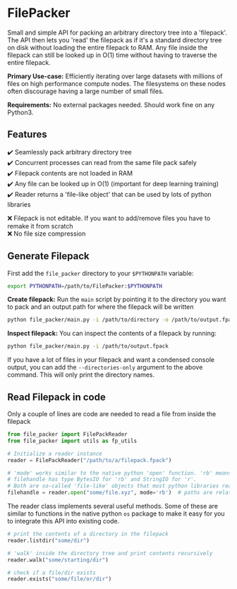 # FilePacker

Small and simple API for packing an arbitrary directory tree into a 'filepack'. The API then lets you 'read' the filepack as if it's a standard directory tree on disk without loading the entire filepack to RAM. Any file inside the filepack can still be looked up in O(1) time without having to traverse the entire filepack.

**Primary Use-case:** Efficiently iterating over large datasets with millions of files on high performance compute nodes. The filesystems on these nodes often discourage having a large number of small files.

**Requirements:** No external packages needed. Should work fine on any Python3.

## Features

:heavy_check_mark: Seamlessly pack arbitrary directory tree  
:heavy_check_mark: Concurrent processes can read from the same file pack safely  
:heavy_check_mark: Filepack contents are not loaded in RAM  
:heavy_check_mark: Any file can be looked up in O(1) (important for deep learning training)  
:heavy_check_mark: Reader returns a 'file-like object' that can be used by lots of python libraries  

:x: Filepack is not editable. If you want to add/remove files you have to remake it from scratch  
:x: No file size compression   

## Generate Filepack

First add the `file_packer` directory to your `$PYTHONPATH` variable:

```bash
export PYTHONPATH=/path/to/FilePacker:$PYTHONPATH
```

**Create filepack:** Run the `main` script by pointing it to the directory you want to pack and an output path for where the filepack will be written

```bash
python file_packer/main.py -i /path/to/directory -o /path/to/output.fpack
```

**Inspect filepack:** You can inspect the contents of a filepack by running:

```bash
python file_packer/main.py -i /path/to/output.fpack
```

If you have a lot of files in your filepack and want a condensed console output, you can add the `--directories-only` argument to the above command. This will only print the directory names.

## Read Filepack in code

Only a couple of lines are code are needed to read a file from inside the filepack

```python
from file_packer import FilePackReader
from file_packer import utils as fp_utils

# Initialize a reader instance
reader = FilePackReader("/path/to/a/filepack.fpack")

# 'mode' works similar to the native python 'open' function. 'rb' means bytes and 'r' means string.
# filehandle has type BytesIO for 'rb' and StringIO for 'r'. 
# Both are so-called 'file-like' objects that most python libraries readily accept as input.
filehandle = reader.open("some/file.xyz", mode='rb')  # paths are relative to the base directory that was packed
```

The reader class implements several useful methods. Some of these are similar to functions in the native python `os` package to make it easy for you to integrate this API into existing code.

```python
# print the contents of a directory in the filepack
reader.listdir("some/dir")

# 'walk' inside the directory tree and print contents recursively
reader.walk("some/starting/dir")

# check if a file/dir exists
reader.exists("some/file/or/dir")
```







